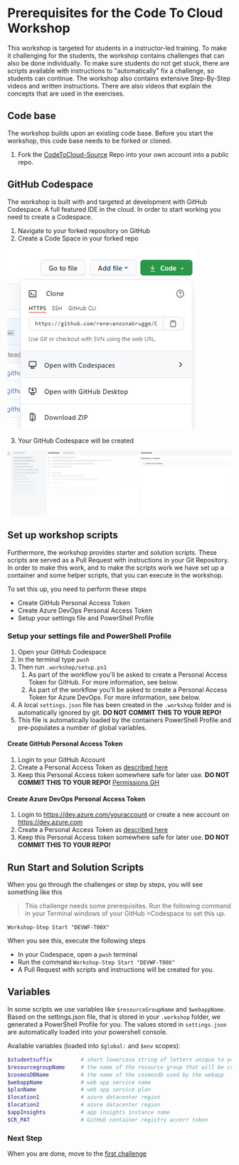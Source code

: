 # Prerequisites for the Code To Cloud Workshop
This workshop is targeted for students in a instructor-led training. To make it challenging for the students, the workshop contains challenges that can also be done individually. To make sure students do not get stuck, there are scripts available with instructions to "automatically" fix a challenge, so students can continue. The workshop also contains extensive Step-By-Step videos and written instructions. There are also videos that explain the concepts that are used in the exercises.

## Code base
The workshop builds upon an existing code base. Before you start the workshop, this code base needs to be forked or cloned. 

1. Fork the [CodeToCloud-Source](https://github.com/xpiritbv/CodeToCloud-Source) Repo into your own account into a public repo.

## GitHub Codespace
The workshop is built with and targeted at development with GitHub Codespace. A full featured IDE in the cloud. In order to start working you need to create a Codespace.

1. Navigate to your forked repository on GitHub
2. Create a Code Space in your forked repo

![](CodeSpace.png)

3. Your GitHub Codespace will be created

![](Codespace-creation.png)

## Set up workshop scripts
Furthermore, the workshop provides starter and solution scripts. These scripts are served as a Pull Request with instructions in your Git Repository. In order to make this work, and to make the scripts work we have set up a container and some helper scripts, that you can execute in the workshop.

To set this up, you need to perform these steps
* Create GitHub Personal Access Token
* Create Azure DevOps Personal Access Token
* Setup your settings file and PowerShell Profile

### Setup your settings file and PowerShell Profile
1. Open your GitHub Codespace 
1. In the terminal type `pwsh`
1. Then run `.workshop/setup.ps1`
    1. As part of the workflow you'll be asked to create a Personal Access Token for GitHub. For more information, see below.
    2. As part of the workflow you'll be asked to create a Personal Access Token for Azure DevOps. For more information, see below.
1. A local `settings.json` file has been created in the `.workshop` folder and is automatically ignored by git. **DO NOT COMMIT THIS TO YOUR REPO!**
1. This file is automatically loaded by the containers PowerShell Profile and pre-populates a number of global variables.

#### Create GitHub Personal Access Token
1. Login to your GitHub Account
1. Create a Personal Access Token as [described here](https://docs.github.com/en/free-pro-team@latest/github/authenticating-to-github/creating-a-personal-access-token)
1. Keep this Personal Access token somewhere safe for later use. **DO NOT COMMIT THIS TO YOUR REPO!**
[Permissions GH](Permissions-GH.png)

#### Create Azure DevOps Personal Access Token
1. Login to https://dev.azure.com/youraccount or create a new account on https://dev.azure.com
1. Create a Personal Access Token as [described here](https://docs.microsoft.com/en-us/azure/devops/organizations/accounts/use-personal-access-tokens-to-authenticate?view=azure-devops&tabs=preview-page)
1. Keep this Personal Access token somewhere safe for later use. **DO NOT COMMIT THIS TO YOUR REPO!**

## Run Start and Solution Scripts
When you go through the challenges or step by steps, you will see something like this

>This challenge needs some prerequisites. Run the following command in your Terminal windows of your GitHub >Codespace to set this up.
```
Workshop-Step Start "DEVWF-T00X"
```
When you see this, execute the following steps

* In your Codespace, open a `pwsh` terminal
* Run the command `Workshop-Step Start "DEVWF-T00X"`
* A Pull Request with scripts and instructions will be created for you.

## Variables
In some scripts we use variables like `$resourceGroupName` and `$webappName`. Based on the settings.json file, that is stored in your `.workshop` folder, we generated a PowerShell Profile for you. The values stored in `settings.json` are automatically loaded into your powershell console.

Available variables (loaded into `$global:` and `$env` scopes):

```powershell
$studentsuffix         # short lowercase string of letters unique to you.
$resourcegroupName     # the name of the resource group that will be created for you
$cosmosDBName          # the name of the cosmosdb used by the webapp
$webappName            # web app service name
$planName              # web app service plan
$location1             # azure datacenter region
$location2             # azure datacenter region
$appInsights           # app insights instance name
$CR_PAT                # GitHub container registry accerr token
```

### Next Step
When you are done, move to the [first challenge](/Challenges/Module0-Introduction/Introduction.md)

